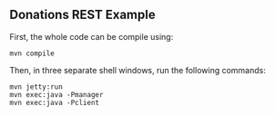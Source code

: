 Donations REST Example
----------------------

First, the whole code can be compile using:

    mvn compile

Then, in three separate shell windows, run the following commands:

    mvn jetty:run 
    mvn exec:java -Pmanager
    mvn exec:java -Pclient